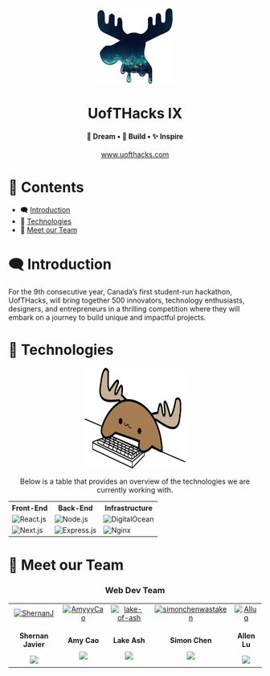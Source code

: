 <div align="center">
  <img src="/images/uofthacks-transparent.png" height="150" width="150"/>
  <h1>UofTHacks IX</h1>
  <h4>💭 Dream  •  🔨 Build  •  ✨ Inspire</h4>
  <a href="https://www.uofthacks.com/"><p>www.uofthacks.com</p></a>
</div>

<h1>📖 Contents</h1>

- 🗨️ [Introduction](#introduction)
- 🔧 [Technologies](#technologies)
- 👋 [Meet our Team](#meet-our-team)

<h1 id="introduction">🗨️ Introduction</h1>

For the 9th consecutive year, Canada’s first student-run hackathon, UofTHacks, will bring together 500 innovators, technology enthusiasts, designers, and entrepreneurs in a thrilling competition where they will embark on a journey to build unique and impactful projects.


<h1 id="technologies">🔧 Technologies</h1>

<div align="center" id="technologies">
 <img src="/images/Mechanical-Keyboard-Moose.svg" alt="Mechanical Keyboard Moose" height="200" width="200" />

Below is a table that provides an overview of the technologies we are currently working with.

<table>
  <tr>
    <th>Front-End</th>
    <th>Back-End</th>
    <th>Infrastructure</th>
  </tr>
  <tr>
    <td><img src="https://img.shields.io/badge/react-%2320232a.svg?style=for-the-badge&logo=react&logoColor=%2361DAFB" alt="React.js"/></td>
    <td><img src="https://img.shields.io/badge/node.js-6DA55F?style=for-the-badge&logo=node.js&logoColor=white" alt="Node.js" /></td>
    <td><img src="https://img.shields.io/badge/DigitalOcean-%230167ff.svg?style=for-the-badge&logo=digitalOcean&logoColor=white" alt="DigitalOcean" /></td>
  </tr>
  <tr>
    <td><img src="https://img.shields.io/badge/Next-black?style=for-the-badge&logo=next.js&logoColor=white" alt="Next.js"/></td>
    <td><img src="https://img.shields.io/badge/express.js-%23404d59.svg?style=for-the-badge&logo=express&logoColor=%2361DAFB" alt="Express.js"/></td>
    <td><img src="https://img.shields.io/badge/nginx-%23009639.svg?style=for-the-badge&logo=nginx&logoColor=white" alt="Nginx"/></td>
  </tr>
 </table>
</div>

<h1 id="meet-our-team">👋 Meet our Team</h1>

<h3 align="center">Web Dev Team</h3>
<table align="center">
  <tr align="center">
    <td>
      <a href="https://github.com/ShernanJ" target="_blank"><img src="https://avatars.githubusercontent.com/u/55066233?v=4" alt="ShernanJ" width="140" height="140" /></a>
    </td>
    <td>
      <a href="https://github.com/AmyyyCao" target="_blank"><img src="https://avatars.githubusercontent.com/u/58006151?v=4" alt="AmyyyCao" width="140" height="140" /></a>
    </td>
    <td>
      <a href="https://github.com/lake-of-ash" target="_blank"><img src="https://avatars.githubusercontent.com/u/3652387?v=4" alt="lake-of-ash" width="140" height="140" /></a>
    </td>
    <td>
      <a href="https://github.com/simonchenwastaken" target="_blank"><img src="https://avatars.githubusercontent.com/u/35227285?v=4" alt="simonchenwastaken" width="140" height="140"/></a>
    </td>
    <td>
      <a href="https://github.com/Alluq" target="_blank"><img src="https://avatars.githubusercontent.com/u/39013427?v=4" alt="Alluq" width="140" height="140"/></a>
    </td>
  </tr>
  <tr align="center">
    <td>
      <b><p>Shernan Javier</p></b>
      <a href="https://github.com/ShernanJ" target="_blank"><img src="https://img.shields.io/badge/-ShernanJ-%2325222E?style=flat-square&logo=github" /></a>
    </td>
    <td>
      <b><p>Amy Cao</p></b>
      <a href="https://github.com/AmyyyCao" target="_blank"><img src="https://img.shields.io/badge/-AmyyyCao-%2325222E?style=flat-square&logo=github" /></a>
    </td>
    <td>
      <b><p>Lake Ash</p></b>
      <a href="https://github.com/lake-of-ash" target="_blank"><img src="https://img.shields.io/badge/-lakeofash-%2325222E?style=flat-square&logo=github" /></a>
    </td>
    <td>
      <b><p>Simon Chen</p></b>
      <a href="https://github.com/simonchenwastaken" target="_blank"><img src="https://img.shields.io/badge/-simonchenwastaken-%2325222E?style=flat-square&logo=github" /></a>
    </td>
    <td>
      <b><p>Allen Lu</p></b>
      <a href="https://github.com/Alluq" target="_blank"><img src="https://img.shields.io/badge/-Alluq-%2325222E?style=flat-square&logo=github" /></a>
    </td>
  </tr>
</table>


<!--

**Here are some ideas to get you started:**

🙋‍♀️ A short introduction - what is your organization all about?
🌈 Contribution guidelines - how can the community get involved?
👩‍💻 Useful resources - where can the community find your docs? Is there anything else the community should know?
🍿 Fun facts - what does your team eat for breakfast?
🧙 Remember, you can do mighty things with the power of [Markdown](https://docs.github.com/github/writing-on-github/getting-started-with-writing-and-formatting-on-github/basic-writing-and-formatting-syntax)
-->
